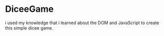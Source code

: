 # DiceeGame
i used my knowledge that i learned about the DOM and JavaScript to create this simple dicee game.
